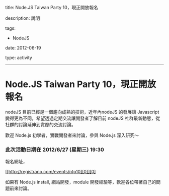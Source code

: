 title: Node.JS Taiwan Party 10，現正開放報名
description: 說明
tags:
 - NodeJS
date: 2012-06-19
type: activity
---
# Node.JS Taiwan Party 10，現正開放報名

nodeJS 目前已經是一個趨向成熟的技術，近年內nodeJS 的發展讓 Javascript 變得更為不同，希望透過定期交流讓開發者了解目前 nodeJS 社群最新動態，從社群的討論延伸到實際的交流討論。

歡迎 Node.js 初學者，實戰開發者來討論，參與 Node.js 深入研究～

### 此次活動日期在 2012/6/27 (星期三) 19:30

報名網址，

[[http://registrano.com/events/ntp10][0]][0]

如果有 Node.js install, 網站開發，module 開發經驗等，歡迎各位帶著自己的問題前來討論。



[0]: http://registrano.com/events/ntp10